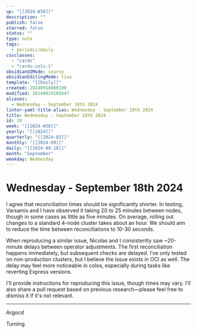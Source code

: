 ```yaml
---
up: "[[2024-W38]]"
description: ""
publish: false
starred: false
status: ""
type: note
tags:
  - periodic/daily
cssclasses:
  - "cards"
  - "cards-cols-1"
obsidianUIMode: source
obsidianEditingMode: live
template: "[[Daily]]"
created: 20240918000100
modified: 20240919105647
aliases:
  - Wednesday - September 18th 2024
linter-yaml-title-alias: Wednesday - September 18th 2024
title: Wednesday - September 18th 2024
id: 10
week: "[[2024-W38]]"
yearly: "[[2024]]"
quarterly: "[[2024-Q3]]"
monthly: "[[2024-09]]"
daily: "[[2024-09-18]]"
month: "September"
weekday: Wednesday
---
```


# Wednesday - September 18th 2024

I agree that reconciliation times should be significantly shorter. In testing, Varsamis and I have observed it taking 20 to 25 minutes between nodes, though in some cases as little as five minutes. On average, rolling out changes to a standard 4-node cluster takes about an hour. We should aim to reduce the time between reconciliations to 10-30 seconds.

When reproducing a similar issue, Nicolas and I consistently saw ~20-minute delays between operator adjustments. The first reconciliation happens immediately, but subsequent checks are delayed. I’ve only tested on non-production clusters, but I believe the issue exists in OCI as well. The delay may feel more noticeable in colos, especially during tasks like reverting Express versions.

I'll provide instructions for reproducing this issue, though times may vary. I'll also share a pull request based on previous research—please feel free to dismiss it if it's not relevant.

---

Argocd

Turning

